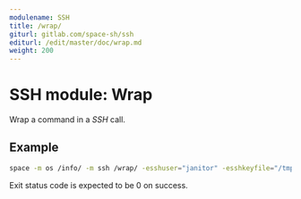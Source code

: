 ```yaml
---
modulename: SSH
title: /wrap/
giturl: gitlab.com/space-sh/ssh
editurl: /edit/master/doc/wrap.md
weight: 200
---
```

# SSH module: Wrap

Wrap a command in a _SSH_ call.


## Example

```sh
space -m os /info/ -m ssh /wrap/ -esshuser="janitor" -esshkeyfile="/tmp/janitor.key" -esshhost="192.168.0.10"
```

Exit status code is expected to be 0 on success.
